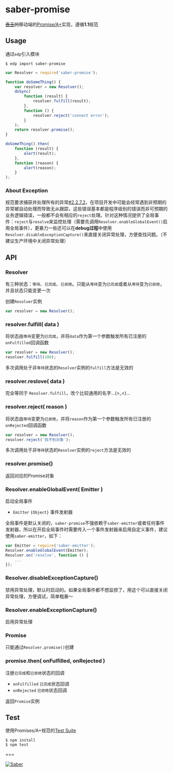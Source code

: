 # saber-promise

<del><a href="http://baike.baidu.com/view/8420590.htm" target="_blank">吾王</a>的</del>移动端的[Promise/A+](http://promises-aplus.github.io/promises-spec/)实现，遵循**1.1**规范

## Usage

通过`edp`引入模块

    $ edp import saber-promise

```javascript
var Resolver = require('saber-promise');

function doSomeThing() {
    var resolver = new Resolver();
    doSync(
        function (result) {
            resolver.fulfill(result);
        },
        function () {
            resolver.reject('connect error');
        }
    );
    return resolver.promise();
}

doSomeThing().then(
    function (result) {
        alert(result);
    },
    function (reason) {
        alert(reason);
    }
);
```

### About Exception

规范要求捕获并处理所有的异常[#2.2.7.2](http://promisesaplus.com/#point-50)，在项目开发中可能会经常遇到非预期的异常被自动处理而导致无从跟踪，这些错误基本都是程序级别的错误而非可预期的业务逻辑错误，一般都不会有相应的`reject`处理。针对这种情况提供了全局事件：`reject`与`resolve`来监控处理（需要先调用`Resolver.enableGlobalEvent()`启用全局事件），更暴力一些还可以在**debug过程**中使用`Resolver.disableExceptionCapture()`来直接关闭异常处理，方便查找问题。（不建议生产环境中关闭异常处理）

## API

### Resolver

有三种状态：`等待`、`已完成`、`已拒绝`。只能从`等待`变为`已完成`或者从`等待`变为`已拒绝`，并且状态只能变更一次

创建`Resolver`实例

```javascript
var resolver = new Resolver();
```

### resolver.fulfill( data )

将状态由`等待`变更为`已完成`，并将`data`作为第一个参数触发所有已注册的`onFulfilled`回调函数

```javascript
var resolver = new Resolver();
resolver.fulfill(100);
```


多次调用处于非`等待`状态的`Resolver`实例的`fulfill`方法是无效的

### resolver.reslove( data )

完全等同于 `Resolver.fulfill`，改个比较通用的名字...(&gt;_&lt;)...

### resolver.reject( reason )

将状态由`等待`变更为`已拒绝`，并将`reason`作为第一个参数触发所有已注册的`onRejected`回调函数

```javascript
var resolver = new Resolver();
resolver.reject('找不到对象');
```

多次调用处于非`等待`状态的`Resolver`实例的`reject`方法是无效的

### resolver.promise()

返回对应的Promise对象

### Resolver.enableGlobalEvent( Emitter )

启动全局事件

* `Emitter` `{Object}` 事件发射器

全局事件是默认关闭的，`saber-promise`不强依赖于`saber-emitter`或者任何事件发射器，所以在开启全局事件时需要传入一个事件发射器来启用自定义事件，建议使用`saber-emitter`，如下：

```javascript
var Emitter = require('saber-emitter');
Resolver.enableGlobalEvent(Emitter);
Resolver.on('resolve', function () {
    ...
});
```

### Resolver.disableExceptionCapture()

禁用异常处理，默认时启动的。如果全局事件都不想监控了，用这个可以直接关闭异常处理，方便调试，简单粗暴～

### Resolver.enableExceptionCapture()

启用异常处理

### Promise

只能通过`Resolver.promise()`创建

### promise.then( onFulfilled, onRejected )

注册`已完成`和`已拒绝`状态的回调

* `onFulfilled` `已完成`状态回调
* `onRejected` `已拒绝`状态回调

返回`Promise`实例

## Test

使用Promises/A+规范的[Test Suite](https://github.com/promises-aplus/promises-tests)

    $ npm install
    $ npm test

===

[![Saber](https://f.cloud.github.com/assets/157338/1485433/aeb5c72a-4714-11e3-87ae-7ef8ae66e605.png)](http://ecomfe.github.io/saber/)
